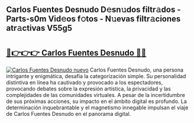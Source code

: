 ## Carlos Fuentes Desnudo D𝚎sn𝚞dos filtr𝚊dos - Parts-s0m Vid𝚎os f𝚘tos - N𝚞evas filtr𝚊ciones atr𝚊ctivas V55g5

# <h2><a href="http://mbcmq7.tromn.icu/?c=Carlos+Fuentes+Desnudo">🔗👉👉👉 Carlos Fuentes Desnudo 🔗🔗</a></h2>

[![Carlos Fuentes Desnudo nuevo](https://i.imgur.com/pEAQMta.gif)](http://mbcmq7.tromn.icu/?c=Carlos+Fuentes+Desnudo)
Carlos Fuentes Desnudo, una persona intrigante y enigmática, desafía la categorización simple. Su personalidad distintiva en línea ha cautivado y provocado a los espectadores, provocando debates sobre la expresión artística, la privacidad y las complejidades de las comunidades virtuales. A pesar de la incertidumbre de sus próximas acciones, su impacto en el ámbito digital es profundo. La determinación inquebrantable y el magnetismo innegable impulsan el viaje de Carlos Fuentes Desnudo en el panorama digital.
